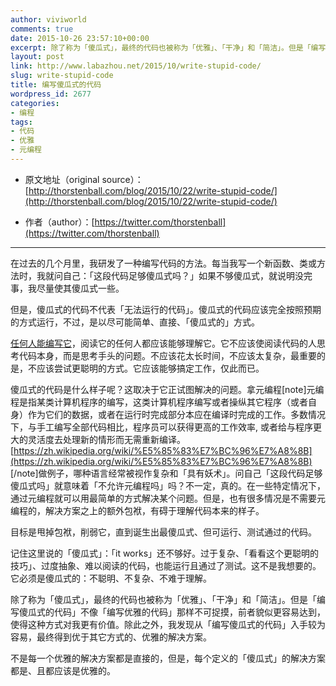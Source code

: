 ```yaml
---
author: viviworld
comments: true
date: 2015-10-26 23:57:10+00:00
excerpt: 除了称为「傻瓜式」，最终的代码也被称为「优雅」、「干净」和「简洁」。但是「编写傻瓜式的代码」不像「编写优雅的代码」那样不可捉摸，前者貌似更容易达到，使得这种方式对我更有价值。
layout: post
link: http://www.labazhou.net/2015/10/write-stupid-code/
slug: write-stupid-code
title: 编写傻瓜式的代码
wordpress_id: 2677
categories:
- 编程
tags:
- 代码
- 优雅
- 元编程
---
```



	
  * 原文地址（original source）：[http://thorstenball.com/blog/2015/10/22/write-stupid-code/](http://thorstenball.com/blog/2015/10/22/write-stupid-code/)

	
  * 作者（author）：[https://twitter.com/thorstenball](https://twitter.com/thorstenball)





* * *



在过去的几个月里，我研发了一种编写代码的方法。每当我写一个新函数、类或方法时，我就问自己：「这段代码足够傻瓜式吗？」如果不够傻瓜式，就说明没完事，我尽量使其傻瓜式一些。

但是，傻瓜式的代码不代表「无法运行的代码」。傻瓜式的代码应该完全按照预期的方式运行，不过，是以尽可能简单、直接、「傻瓜式的」方式。

[任何人能编写它](http://www.labazhou.net/2015/05/coding-is-probably-the-easiest-part-of-being-a-software-engineer/)，阅读它的任何人都应该能够理解它。它不应该使阅读代码的人思考代码本身，而是思考手头的问题。不应该花太长时间，不应该太复杂，最重要的是，不应该尝试更聪明的方式。它应该能够搞定工作，仅此而已。

傻瓜式的代码是什么样子呢？这取决于它正试图解决的问题。拿元编程[note]元编程是指某类计算机程序的编写，这类计算机程序编写或者操纵其它程序（或者自身）作为它们的数据，或者在运行时完成部分本应在编译时完成的工作。多数情况下，与手工编写全部代码相比，程序员可以获得更高的工作效率, 或者给与程序更大的灵活度去处理新的情形而无需重新编译。[https://zh.wikipedia.org/wiki/%E5%85%83%E7%BC%96%E7%A8%8B](https://zh.wikipedia.org/wiki/%E5%85%83%E7%BC%96%E7%A8%8B) [/note]做例子，哪种语言经常被视作复杂和「具有妖术」。问自己「这段代码足够傻瓜式吗」就意味着「不允许元编程吗」吗？不一定，真的。在一些特定情况下，通过元编程就可以用最简单的方式解决某个问题。但是，也有很多情况是不需要元编程的，解决方案之上的额外包袱，有碍于理解代码本来的样子。

目标是甩掉包袱，削弱它，直到诞生出最傻瓜式、但可运行、测试通过的代码。

记住这里说的「傻瓜式」：「it works」还不够好。过于复杂、「看看这个更聪明的技巧」、过度抽象、难以阅读的代码，也能运行且通过了测试。这不是我想要的。它必须是傻瓜式的：不聪明、不复杂、不难于理解。

除了称为「傻瓜式」，最终的代码也被称为「优雅」、「干净」和「简洁」。但是「编写傻瓜式的代码」不像「编写优雅的代码」那样不可捉摸，前者貌似更容易达到，使得这种方式对我更有价值。除此之外，我发现从「编写傻瓜式的代码」入手较为容易，最终得到优于其它方式的、优雅的解决方案。

不是每一个优雅的解决方案都是直接的，但是，每个定义的「傻瓜式」的解决方案都是、且都应该是优雅的。
